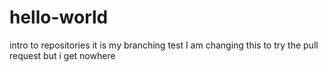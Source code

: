 # hello-world
intro to repositories
it is my branching test
I am changing this to try the pull request but i get nowhere

